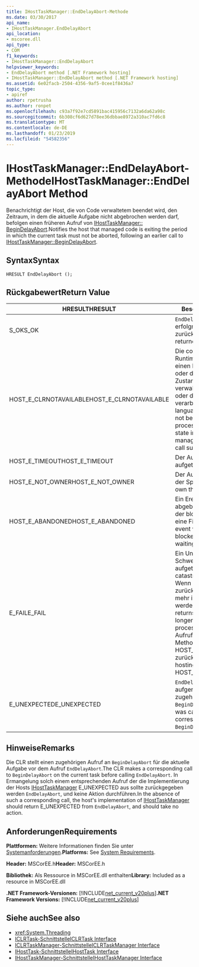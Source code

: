 ```yaml
---
title: IHostTaskManager::EndDelayAbort-Methode
ms.date: 03/30/2017
api_name:
- IHostTaskManager.EndDelayAbort
api_location:
- mscoree.dll
api_type:
- COM
f1_keywords:
- IHostTaskManager::EndDelayAbort
helpviewer_keywords:
- EndDelayAbort method [.NET Framework hosting]
- IHostTaskManager::EndDelayAbort method [.NET Framework hosting]
ms.assetid: 6e02facb-2504-4356-9af5-0cee1f8436a7
topic_type:
- apiref
author: rpetrusha
ms.author: ronpet
ms.openlocfilehash: c93a7f92e7cd5891bac415956c7132a6da62a98c
ms.sourcegitcommit: 6b308cf6d627d78ee36dbbae8972a310ac7fd6c8
ms.translationtype: MT
ms.contentlocale: de-DE
ms.lasthandoff: 01/23/2019
ms.locfileid: "54582356"
---
```

# <a name="ihosttaskmanagerenddelayabort-method"></a><span data-ttu-id="69a2a-102">IHostTaskManager::EndDelayAbort-Methode</span><span class="sxs-lookup"><span data-stu-id="69a2a-102">IHostTaskManager::EndDelayAbort Method</span></span>
<span data-ttu-id="69a2a-103">Benachrichtigt der Host, die von Code verwaltetem beendet wird, den Zeitraum, in dem die aktuelle Aufgabe nicht abgebrochen werden darf, befolgen einen früheren Aufruf von [IHostTaskManager:: BeginDelayAbort](../../../../docs/framework/unmanaged-api/hosting/ihosttaskmanager-begindelayabort-method.md).</span><span class="sxs-lookup"><span data-stu-id="69a2a-103">Notifies the host that managed code is exiting the period in which the current task must not be aborted, following an earlier call to [IHostTaskManager::BeginDelayAbort](../../../../docs/framework/unmanaged-api/hosting/ihosttaskmanager-begindelayabort-method.md).</span></span>  
  
## <a name="syntax"></a><span data-ttu-id="69a2a-104">Syntax</span><span class="sxs-lookup"><span data-stu-id="69a2a-104">Syntax</span></span>  
  
```  
HRESULT EndDelayAbort ();  
```  
  
## <a name="return-value"></a><span data-ttu-id="69a2a-105">Rückgabewert</span><span class="sxs-lookup"><span data-stu-id="69a2a-105">Return Value</span></span>  
  
|<span data-ttu-id="69a2a-106">HRESULT</span><span class="sxs-lookup"><span data-stu-id="69a2a-106">HRESULT</span></span>|<span data-ttu-id="69a2a-107">Beschreibung</span><span class="sxs-lookup"><span data-stu-id="69a2a-107">Description</span></span>|  
|-------------|-----------------|  
|<span data-ttu-id="69a2a-108">S_OK</span><span class="sxs-lookup"><span data-stu-id="69a2a-108">S_OK</span></span>|<span data-ttu-id="69a2a-109">`EndDelayAbort` wurde erfolgreich zurückgegeben.</span><span class="sxs-lookup"><span data-stu-id="69a2a-109">`EndDelayAbort` returned successfully.</span></span>|  
|<span data-ttu-id="69a2a-110">HOST_E_CLRNOTAVAILABLE</span><span class="sxs-lookup"><span data-stu-id="69a2a-110">HOST_E_CLRNOTAVAILABLE</span></span>|<span data-ttu-id="69a2a-111">Die common Language Runtime (CLR) wurde nicht in einen Prozess geladen wurde, oder die CLR ist in einem Zustand, in dem nicht verwalteten Code ausführen oder den Aufruf erfolgreich zu verarbeiten.</span><span class="sxs-lookup"><span data-stu-id="69a2a-111">The common language runtime (CLR) has not been loaded into a process, or the CLR is in a state in which it cannot run managed code or process the call successfully.</span></span>|  
|<span data-ttu-id="69a2a-112">HOST_E_TIMEOUT</span><span class="sxs-lookup"><span data-stu-id="69a2a-112">HOST_E_TIMEOUT</span></span>|<span data-ttu-id="69a2a-113">Der Aufruf ist ein Timeout aufgetreten.</span><span class="sxs-lookup"><span data-stu-id="69a2a-113">The call timed out.</span></span>|  
|<span data-ttu-id="69a2a-114">HOST_E_NOT_OWNER</span><span class="sxs-lookup"><span data-stu-id="69a2a-114">HOST_E_NOT_OWNER</span></span>|<span data-ttu-id="69a2a-115">Der Aufrufer ist nicht Besitzer der Sperre.</span><span class="sxs-lookup"><span data-stu-id="69a2a-115">The caller does not own the lock.</span></span>|  
|<span data-ttu-id="69a2a-116">HOST_E_ABANDONED</span><span class="sxs-lookup"><span data-stu-id="69a2a-116">HOST_E_ABANDONED</span></span>|<span data-ttu-id="69a2a-117">Ein Ereignis wurde abgebrochen, während sich der blockierte Thread oder eine Fiber darauf gewartet.</span><span class="sxs-lookup"><span data-stu-id="69a2a-117">An event was canceled while a blocked thread or fiber was waiting on it.</span></span>|  
|<span data-ttu-id="69a2a-118">E_FAIL</span><span class="sxs-lookup"><span data-stu-id="69a2a-118">E_FAIL</span></span>|<span data-ttu-id="69a2a-119">Ein Unbekannter Schwerwiegender Fehler ist aufgetreten.</span><span class="sxs-lookup"><span data-stu-id="69a2a-119">An unknown catastrophic failure occurred.</span></span> <span data-ttu-id="69a2a-120">Wenn eine Methode E_FAIL zurückgibt, ist die CLR nicht mehr im Prozess verwendet werden.</span><span class="sxs-lookup"><span data-stu-id="69a2a-120">When a method returns E_FAIL, the CLR is no longer usable within the process.</span></span> <span data-ttu-id="69a2a-121">Nachfolgende Aufrufe zum Hosten der Methoden HOST_E_CLRNOTAVAILABLE zurück.</span><span class="sxs-lookup"><span data-stu-id="69a2a-121">Subsequent calls to hosting methods return HOST_E_CLRNOTAVAILABLE.</span></span>|  
|<span data-ttu-id="69a2a-122">E_UNEXPECTED</span><span class="sxs-lookup"><span data-stu-id="69a2a-122">E_UNEXPECTED</span></span>|<span data-ttu-id="69a2a-123">`EndDelayAbort` wurde aufgerufen, ohne einen zugehörigen Aufruf an `BeginDelayAbort`.</span><span class="sxs-lookup"><span data-stu-id="69a2a-123">`EndDelayAbort` was called without a corresponding call to `BeginDelayAbort`.</span></span>|  
  
## <a name="remarks"></a><span data-ttu-id="69a2a-124">Hinweise</span><span class="sxs-lookup"><span data-stu-id="69a2a-124">Remarks</span></span>  
 <span data-ttu-id="69a2a-125">Die CLR stellt einen zugehörigen Aufruf an `BeginDelayAbort` für die aktuelle Aufgabe vor dem Aufruf `EndDelayAbort`.</span><span class="sxs-lookup"><span data-stu-id="69a2a-125">The CLR makes a corresponding call to `BeginDelayAbort` on the current task before calling `EndDelayAbort`.</span></span> <span data-ttu-id="69a2a-126">In Ermangelung solch einem entsprechenden Aufruf der die Implementierung der Hosts [IHostTaskManager](../../../../docs/framework/unmanaged-api/hosting/ihosttaskmanager-interface.md) E_UNEXPECTED aus sollte zurückgegeben werden `EndDelayAbort`, und keine Aktion durchführen.</span><span class="sxs-lookup"><span data-stu-id="69a2a-126">In the absence of such a corresponding call, the host's implementation of [IHostTaskManager](../../../../docs/framework/unmanaged-api/hosting/ihosttaskmanager-interface.md) should return E_UNEXPECTED from `EndDelayAbort`, and should take no action.</span></span>  
  
## <a name="requirements"></a><span data-ttu-id="69a2a-127">Anforderungen</span><span class="sxs-lookup"><span data-stu-id="69a2a-127">Requirements</span></span>  
 <span data-ttu-id="69a2a-128">**Plattformen:** Weitere Informationen finden Sie unter [Systemanforderungen](../../../../docs/framework/get-started/system-requirements.md).</span><span class="sxs-lookup"><span data-stu-id="69a2a-128">**Platforms:** See [System Requirements](../../../../docs/framework/get-started/system-requirements.md).</span></span>  
  
 <span data-ttu-id="69a2a-129">**Header:** MSCorEE.h</span><span class="sxs-lookup"><span data-stu-id="69a2a-129">**Header:** MSCorEE.h</span></span>  
  
 <span data-ttu-id="69a2a-130">**Bibliothek:** Als Ressource in MSCorEE.dll enthalten</span><span class="sxs-lookup"><span data-stu-id="69a2a-130">**Library:** Included as a resource in MSCorEE.dll</span></span>  
  
 <span data-ttu-id="69a2a-131">**.NET Framework-Versionen:** [!INCLUDE[net_current_v20plus](../../../../includes/net-current-v20plus-md.md)]</span><span class="sxs-lookup"><span data-stu-id="69a2a-131">**.NET Framework Versions:** [!INCLUDE[net_current_v20plus](../../../../includes/net-current-v20plus-md.md)]</span></span>  
  
## <a name="see-also"></a><span data-ttu-id="69a2a-132">Siehe auch</span><span class="sxs-lookup"><span data-stu-id="69a2a-132">See also</span></span>
- <xref:System.Threading>
- [<span data-ttu-id="69a2a-133">ICLRTask-Schnittstelle</span><span class="sxs-lookup"><span data-stu-id="69a2a-133">ICLRTask Interface</span></span>](../../../../docs/framework/unmanaged-api/hosting/iclrtask-interface.md)
- [<span data-ttu-id="69a2a-134">ICLRTaskManager-Schnittstelle</span><span class="sxs-lookup"><span data-stu-id="69a2a-134">ICLRTaskManager Interface</span></span>](../../../../docs/framework/unmanaged-api/hosting/iclrtaskmanager-interface.md)
- [<span data-ttu-id="69a2a-135">IHostTask-Schnittstelle</span><span class="sxs-lookup"><span data-stu-id="69a2a-135">IHostTask Interface</span></span>](../../../../docs/framework/unmanaged-api/hosting/ihosttask-interface.md)
- [<span data-ttu-id="69a2a-136">IHostTaskManager-Schnittstelle</span><span class="sxs-lookup"><span data-stu-id="69a2a-136">IHostTaskManager Interface</span></span>](../../../../docs/framework/unmanaged-api/hosting/ihosttaskmanager-interface.md)
